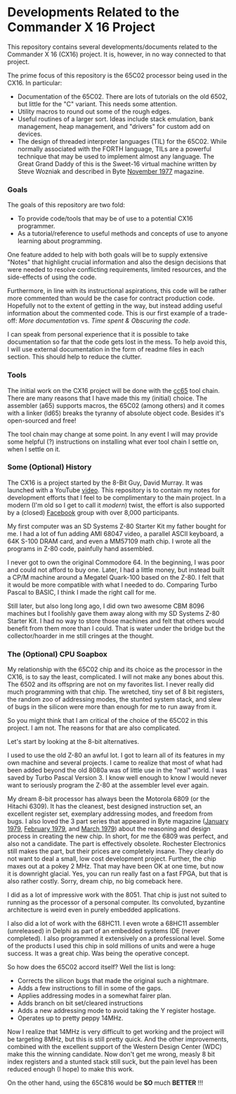 # Developments Related to the Commander X 16 Project

This repository contains several developments/documents related to the
Commander X 16 (CX16) project. It is, however, in no way connected to that project.

The prime focus of this repository is the 65C02 processor being used in the
CX16. In particular:

* Documentation of the 65C02. There are lots of tutorials on the old 6502, but
little for the "C" variant. This needs some attention.
* Utility macros to round out some of the rough edges.
* Useful routines of a larger sort. Ideas include stack emulation, bank
management, heap management, and "drivers" for custom add on devices.
* The design of threaded interpreter languages (TIL) for the 65C02. While
normally associated with the FORTH language, TILs are a powerful technique that
may be used to implement almost any language. The Great Grand Daddy of this is
the Sweet-16 virtual machine written by Steve Wozniak and described in Byte
[November 1977](https://archive.org/details/byte-magazine-1977-11) magazine.

### Goals

The goals of this repository are two fold:

* To provide code/tools that may be of use to a potential CX16 programmer.
* As a tutorial/reference to useful methods and concepts of use to anyone
learning about programming.

One feature added to help with both goals will be to supply extensive "Notes"
that highlight crucial information and also the design decisions that were
needed to resolve conflicting requirements, limited resources, and the
side-effects of using the code.

Furthermore, in line with its instructional aspirations, this code will be
rather more commented than would be the case for contract production code.
Hopefully not to the extent of getting in the way, but instead adding useful
information about the commented code. This is our first example of a
trade-off: _More documentation_ vs. _Time spent & Obscuring the code._

I can speak from personal experience that it is possible to take documentation
so far that the code gets lost in the mess. To help avoid this, I will use
external documentation in the form of readme files in each section. This
should help to reduce the clutter.

### Tools

The initial work on the CX16 project will be done with the [cc65](https://cc65.github.io/)
tool chain. There are many reasons that I have made this my (initial) choice.
The assembler (a65) supports macros, the 65C02 (among others) and it comes with
a linker (ld65) breaks the tyranny of absolute object code. Besides it's
open-sourced and free!

The tool chain may change at some point. In any event I will may provide some
helpful (?) instructions on installing what ever tool chain I settle on, when
I settle on it.

### Some (Optional) History

The CX16 is a project started by the 8-Bit Guy, David Murray. It was launched
with a YouTube [video](https://youtu.be/ayh0qebfD2g). This repository is to
contain my notes for development efforts that I feel to be complimentary to the
main project. In a modern (I'm old so I get to call it _modern_) twist, the
effort is also supported by a (closed) [Facebook](https://www.facebook.com/groups/CommanderX16/)
group with over 8,000 participants.

My first computer was an SD Systems Z-80 Starter Kit my father bought for me. I
had a lot of fun adding AMI 68047 video, a parallel ASCII keyboard, a 64K S-100
DRAM card, and even a MM57109 math chip. I wrote all the programs in Z-80 code,
painfully hand assembled.

I never got to own the original Commodore 64. In the beginning, I was poor and
could not afford to buy one. Later, I had a little money, but instead built a
CP/M machine around a Megatel Quark-100 based on the Z-80. I felt that it
would be more compatible with what I needed to do. Comparing Turbo Pascal to
BASIC, I think I made the right call for me.

Still later, but also long long ago, I did own two awesome CBM 8096 machines
but I foolishly gave them away along with my SD Systems Z-80 Starter Kit. I had
no way to store those machines and felt that others would benefit from them
more than I could. That is water under the bridge but the collector/hoarder in
me still cringes at the thought.

### The (Optional) CPU Soapbox

My relationship with the 65C02 chip and its choice as the processor in the CX16,
is to say the least, complicated. I will not make any bones about this. The
6502 and its offspring are not on my favorites list. I never really did much
programming with that chip. The wretched, tiny set of 8 bit registers, the
random zoo of addressing modes, the stunted system stack, and slew of bugs in
the silicon were more than enough for me to run away from it.

So you might think that I am critical of the choice of the 65C02 in this
project. I am not. The reasons for that are also complicated.

Let's start by looking at the 8-bit alternatives.

I used to use the old Z-80 an awful lot. I got to learn all of its features in
my own machine and several projects. I came to realize that most of what had
been added beyond the old 8080a was of little use in the "real" world. I was
saved by Turbo Pascal Version 3. I know well enough to know I would never want
to seriously program the Z-80 at the assembler level ever again.

My dream 8-bit processor has always been the Motorola 6809 (or the Hitachi
6309). It has the cleanest, best designed instruction set, an excellent
register set, exemplary addressing modes, and freedom from bugs. I also loved
the 3 part series that appeared in Byte magazine
([January 1979](https://archive.org/details/byte-magazine-1979-01),
[February 1979](https://archive.org/details/byte-magazine-1979-02), and
[March 1979](https://archive.org/details/byte-magazine-1979-03))
about the reasoning and design process in creating the new chip. In short, for
me the 6809 was perfect, and also not a candidate. The part is effectively
obsolete. Rochester Electronics still makes the part, but their prices are
completely insane. They clearly do not want to deal a small, low cost
development project. Further, the chip maxes out at a pokey 2 MHz. That may
have been OK at one time, but now it is downright glacial. Yes, you can run
really fast on a fast FPGA, but that is also rather costly. Sorry, dream chip,
no big comeback here.

I did as a lot of impressive work with the 8051. That chip is just not suited
to running as the processor of a personal computer. Its convoluted, byzantine
architecture is weird even in purely embedded applications.

I also did a lot of work with the 68HC11. I even wrote a 68HC11 assembler
(unreleased) in Delphi as part of an embedded systems IDE (never completed). I
also programmed it extensively on a professional level. Some of the products I
used this chip in sold millions of units and were a huge success. It was a
great chip. Was being the operative concept.

So how does the 65C02 accord itself? Well the list is long:

* Corrects the silicon bugs that made the original such a nightmare.
* Adds a few instructions to fill in some of the gaps.
* Applies addressing modes in a somewhat fairer plan.
* Adds branch on bit set/cleared instructions
* Adds a new addressing mode to avoid taking the Y register hostage.
* Operates up to pretty peppy 14MHz.

Now I realize that 14MHz is very difficult to get working and the project will
be targeting 8MHz, but this is still pretty quick. And the other improvements,
combined with the excellent support of the Western Design Center (WDC) make
this the winning candidate. Now don't get me wrong, measly 8 bit index
registers and a stunted stack still suck, but the pain level has been reduced
enough (I hope) to make this work.

On the other hand, using the 65C816 would be **SO** much **BETTER** !!!

